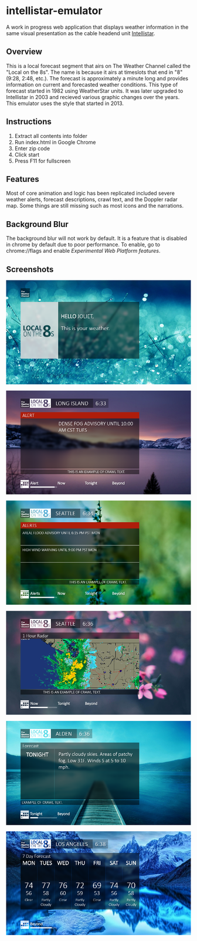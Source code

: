# intellistar-emulator
A work in progress web application that displays weather information in the same visual presentation as the cable headend unit [Intellistar](https://en.wikipedia.org/wiki/IntelliStar).

## Overview
This is a local forecast segment that airs on The Weather Channel called the "Local on the 8s". The name is because it airs at timeslots that end in "8" (9:28, 2:48, etc.). The forecast is approximately a minute long and provides information on current and forecasted weather conditions. This type of forecast started in 1982 using WeatherStar units. It was later upgraded to Intellistar in 2003 and recieved various graphic changes over the years. This emulator uses the style that started in 2013.

## Instructions
1. Extract all contents into folder
2. Run index.html in Google Chrome
3. Enter zip code
4. Click start
5. Press F11 for fullscreen

## Features
Most of core animation and logic has been replicated included severe weather alerts, forecast descriptions, crawl text, and the Doppler radar map. Some things are still missing such as most icons and the narrations.

## Background Blur
The background blur will not work by default. It is a feature that is disabled in chrome by default due to poor performance. To enable, go to chrome://flags and enable  *Experimental Web Platform features*.

## Screenshots
![Screenshot 1](/screenshots/1.PNG)

![Screenshot 2](/screenshots/2.PNG)

![Screenshot 3](/screenshots/3.PNG)

![Screenshot 4](/screenshots/4.PNG)

![Screenshot 5](/screenshots/5.PNG)

![Screenshot 6](/screenshots/6.PNG)
